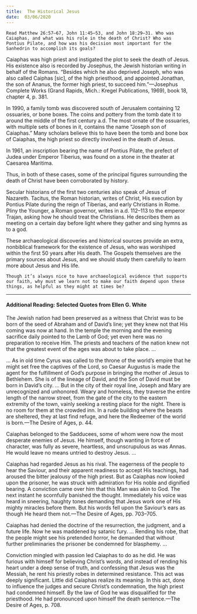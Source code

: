 ```yaml
---
title:  The Historical Jesus
date:  03/06/2020
---
```


`Read Matthew 26:57–67, John 11:45–53, and John 18:29–31. Who was Caiaphas, and what was his role in the death of Christ? Who was Pontius Pilate, and how was his decision most important for the Sanhedrin to accomplish its goals?`

Caiaphas was high priest and instigated the plot to seek the death of Jesus. His existence also is recorded by Josephus, the Jewish historian writing in behalf of the Romans. “Besides which he also deprived Joseph, who was also called Caiphas [sic], of the high priesthood, and appointed Jonathan, the son of Ananus, the former high priest, to succeed him.”—Josephus Complete Works (Grand Rapids, Mich.: Kregel Publications, 1969), book 18, chapter 4, p. 381.

In 1990, a family tomb was discovered south of Jerusalem containing 12 ossuaries, or bone boxes. The coins and pottery from the tomb date it to around the middle of the first century a.d. The most ornate of the ossuaries, with multiple sets of bones in it, contains the name “Joseph son of Caiaphas.” Many scholars believe this to have been the tomb and bone box of Caiaphas, the high priest so directly involved in the death of Jesus.

In 1961, an inscription bearing the name of Pontius Pilate, the prefect of Judea under Emperor Tiberius, was found on a stone in the theater at Caesarea Maritima.

Thus, in both of these cases, some of the principal figures surrounding the death of Christ have been corroborated by history.

Secular historians of the first two centuries also speak of Jesus of Nazareth. Tacitus, the Roman historian, writes of Christ, His execution by Pontius Pilate during the reign of Tiberias, and early Christians in Rome. Pliny the Younger, a Roman governor, writes in a.d. 112–113 to the emperor Trajan, asking how he should treat the Christians. He describes them as meeting on a certain day before light where they gather and sing hymns as to a god.

These archaeological discoveries and historical sources provide an extra, nonbiblical framework for the existence of Jesus, who was worshiped within the first 50 years after His death. The Gospels themselves are the primary sources about Jesus, and we should study them carefully to learn more about Jesus and His life.

`Though it’s always nice to have archaeological evidence that supports our faith, why must we learn not to make our faith depend upon these things, as helpful as they might at times be?`

---

#### Additional Reading: Selected Quotes from Ellen G. White

The Jewish nation had been preserved as a witness that Christ was to be born of the seed of Abraham and of David’s line; yet they knew not that His coming was now at hand. In the temple the morning and the evening sacrifice daily pointed to the Lamb of God; yet even here was no preparation to receive Him. The priests and teachers of the nation knew not that the greatest event of the ages was about to take place. …

… As in old time Cyrus was called to the throne of the world’s empire that he might set free the captives of the Lord, so Caesar Augustus is made the agent for the fulfillment of God’s purpose in bringing the mother of Jesus to Bethlehem. She is of the lineage of David, and the Son of David must be born in David’s city. … But in the city of their royal line, Joseph and Mary are unrecognized and unhonored. Weary and homeless, they traverse the entire length of the narrow street, from the gate of the city to the eastern extremity of the town, vainly seeking a resting place for the night. There is no room for them at the crowded inn. In a rude building where the beasts are sheltered, they at last find refuge, and here the Redeemer of the world is born.—The Desire of Ages, p. 44.

Caiaphas belonged to the Sadducees, some of whom were now the most desperate enemies of Jesus. He himself, though wanting in force of character, was fully as severe, heartless, and unscrupulous as was Annas. He would leave no means untried to destroy Jesus. …

Caiaphas had regarded Jesus as his rival. The eagerness of the people to hear the Saviour, and their apparent readiness to accept His teachings, had aroused the bitter jealousy of the high priest. But as Caiaphas now looked upon the prisoner, he was struck with admiration for His noble and dignified bearing. A conviction came over him that this Man was akin to God. The next instant he scornfully banished the thought. Immediately his voice was heard in sneering, haughty tones demanding that Jesus work one of His mighty miracles before them. But his words fell upon the Saviour’s ears as though He heard them not.—The Desire of Ages, pp. 703–705.

Caiaphas had denied the doctrine of the resurrection, the judgment, and a future life. Now he was maddened by satanic fury. … Rending his robe, that the people might see his pretended horror, he demanded that without further preliminaries the prisoner be condemned for blasphemy. …

Conviction mingled with passion led Caiaphas to do as he did. He was furious with himself for believing Christ’s words, and instead of rending his heart under a deep sense of truth, and confessing that Jesus was the Messiah, he rent his priestly robes in determined resistance. This act was deeply significant. Little did Caiaphas realize its meaning. In this act, done to influence the judges and secure Christ’s condemnation, the high priest had condemned himself. By the law of God he was disqualified for the priesthood. He had pronounced upon himself the death sentence.—The Desire of Ages, p. 708.